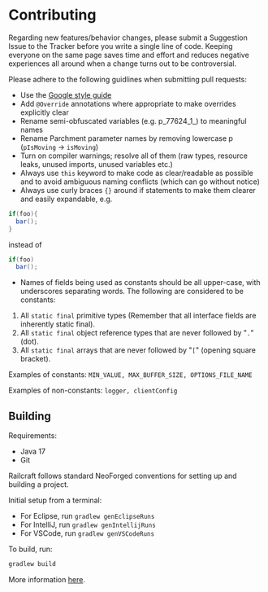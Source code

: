 # Contributing

Regarding new features/behavior changes, please submit a Suggestion Issue to the Tracker before you
write a single line of code. Keeping everyone on the same page saves time and effort and reduces
negative experiences all around when a change turns out to be controversial.

Please adhere to the following guidlines when submitting pull requests:

* Use the [Google style guide](https://github.com/google/styleguide)
* Add `@Override` annotations where appropriate to make overrides explicitly clear
* Rename semi-obfuscated variables (e.g. p_77624_1_) to meaningful names
* Rename Parchment parameter names by removing lowercase p (`pIsMoving` -> `isMoving`)
* Turn on compiler warnings; resolve all of them (raw types, resource leaks, unused imports, unused
  variables etc.)
* Always use `this` keyword to make code as clear/readable as possible and to avoid ambiguous naming
  conflicts (which can go without notice)
* Always use curly braces `{}` around if statements to make them clearer and easily expandable, e.g.

```java
if(foo){
  bar();
}
```

instead of

```java
if(foo)
  bar();
```

* Names of fields being used as constants should be all upper-case, with underscores separating
  words. The following are considered to be constants:

1. All `static final` primitive types (Remember that all interface fields are inherently static
   final).
2. All `static final` object reference types that are never followed by "`.`" (dot).
3. All `static final` arrays that are never followed by "`[`" (opening square bracket).

Examples of constants:
`MIN_VALUE, MAX_BUFFER_SIZE, OPTIONS_FILE_NAME`

Examples of non-constants:
`logger, clientConfig`

## Building

Requirements:

- Java 17
- Git

Railcraft follows standard NeoForged conventions for setting up and building a project.

Initial setup from a terminal:

* For Eclipse, run `gradlew genEclipseRuns`
* For IntelliJ, run `gradlew genIntellijRuns`
* For VSCode, run `gradlew genVSCodeRuns`

To build, run:

```sh
gradlew build
```

More information [here](https://docs.neoforged.net/docs/gettingstarted/).
